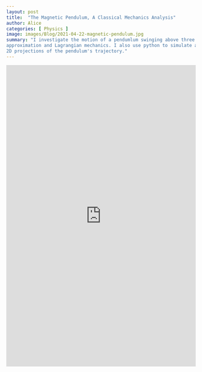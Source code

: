 ```yaml
---
layout: post
title:  "The Magnetic Pendulum, A Classical Mechanics Analysis"
author: Alice
categories: [ Physics ]
image: images/Blog/2021-04-22-magnetic-pendulum.jpg
summary: "I investigate the motion of a pendumlum swinging above three magnets using small angle 
approximation and Lagrangian mechanics. I also use python to simulate and graph some interesting 
2D projections of the pendulum's trajectory."
---
```


 <!-- {% pdf "20210422-magnetic-pendulum.pdf" %} -->
<embed src="https://drive.google.com/file/d/1erDD7bB7dsTpetfnEinNmOttDd9lzTpq/preview" type="application/pdf" width="100%" height ="800"/>



